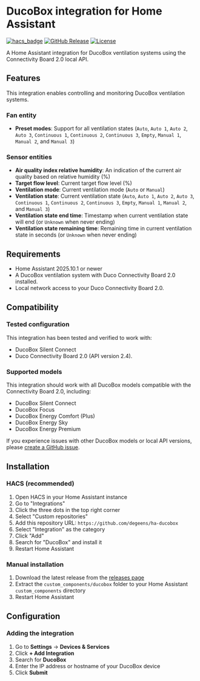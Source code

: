 # DucoBox integration for Home Assistant

[![hacs_badge](https://img.shields.io/badge/HACS-Custom-41BDF5.svg)](https://github.com/hacs/integration)
[![GitHub Release](https://img.shields.io/github/release/degeens/ha-ducobox.svg)](https://github.com/degeens/ha-ducobox/releases)
[![License](https://img.shields.io/github/license/degeens/ha-ducobox.svg)](LICENSE)

A Home Assistant integration for DucoBox ventilation systems using the Connectivity Board 2.0 local API.

## Features

This integration enables controlling and monitoring DucoBox ventilation systems.

### Fan entity

- **Preset modes**: Support for all ventilation states (`Auto`, `Auto 1`, `Auto 2`, `Auto 3`, `Continuous 1`, `Continuous 2`, `Continuous 3`, `Empty`, `Manual 1`, `Manual 2`, and `Manual 3`)

### Sensor entities

- **Air quality index relative humidity**: An indication of the current air quality based on relative humidity (%)
- **Target flow level**: Current target flow level (%)
- **Ventilation mode**: Current ventilation mode (`Auto` or `Manual`)
- **Ventilation state**: Current ventilation state (`Auto`, `Auto 1`, `Auto 2`, `Auto 3`, `Continuous 1`, `Continuous 2`, `Continuous 3`, `Empty`, `Manual 1`, `Manual 2`, and `Manual 3`)
- **Ventilation state end time**: Timestamp when current ventilation state will end (or `Unknown` when never ending)
- **Ventilation state remaining time**: Remaining time in current ventilation state in seconds (or `Unknown` when never ending)

## Requirements

- Home Assistant 2025.10.1 or newer
- A DucoBox ventilation system with Duco Connectivity Board 2.0 installed.
- Local network access to your Duco Connectivity Board 2.0.

## Compatibility

### Tested configuration
This integration has been tested and verified to work with:
- DucoBox Silent Connect
- Duco Connectivity Board 2.0 (API version 2.4).

### Supported models

This integration should work with all DucoBox models compatible with the Connectivity Board 2.0, including:

- DucoBox Silent Connect
- DucoBox Focus
- DucoBox Energy Comfort (Plus)
- DucoBox Energy Sky
- DucoBox Energy Premium

If you experience issues with other DucoBox models or local API versions, please [create a GitHub issue](https://github.com/degeens/ha-ducobox/issues/new).

## Installation

### HACS (recommended)

1. Open HACS in your Home Assistant instance
2. Go to "Integrations"
3. Click the three dots in the top right corner
4. Select "Custom repositories"
5. Add this repository URL: `https://github.com/degeens/ha-ducobox`
6. Select "Integration" as the category
7. Click "Add"
8. Search for "DucoBox" and install it
9. Restart Home Assistant

### Manual installation

1. Download the latest release from the [releases page](https://github.com/degeens/ha-ducobox/releases)
2. Extract the `custom_components/ducobox` folder to your Home Assistant `custom_components` directory
3. Restart Home Assistant

## Configuration

### Adding the integration

1. Go to **Settings** → **Devices & Services**
2. Click **+ Add Integration**
3. Search for **DucoBox**
4. Enter the IP address or hostname of your DucoBox device
5. Click **Submit**